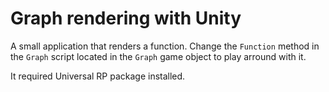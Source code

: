 # Graph rendering with Unity

A small application that renders a function. Change the ``Function`` method in the ``Graph`` script located in the ``Graph`` game object to play arround with it.

It required Universal RP package installed.